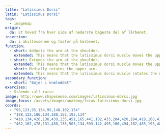 ```yaml
---
title: "Latissimus Dorsi"
latin: "Latissimus Dorsi"
tags:
  - imagemap
origin: 
  da: Et hoved fra hver side af nederste bageste del af lårbenet.
insertion: 
  da: i akillessenen og fæster på hælbenet.
function: 
  - short: Adducts the arm at the shoulder.
    extended: This means that the latissimus dorsi muscle moves the upper arm toward the vertical midline of the body (i.e. the action of pulling your arms in to your sides).
  - short: Extends the arm at the shoulder.
    extended: This means that the latissimus dorsi muscle moves the upper arm downward to the rear.
    short: Medially rotates the upper arm.
    extended: This means that the latissimus dorsi muscle rotates the upper arm inward around the axis of the bone (i.e. it rotates the upper arm toward the vertical midline of the body).
secondary_function: 
  - short: "Bøjer i knæleddet"
exercises:
  - Stående calf-raise
image: http://www.shapesense.com/images/latissimus-dorsi.jpg
image_focus: /assets/images/anatomy/focus-latissimus-dorsi.jpg
coords:
  - "98,123,95,134,99,148,102,134"
  - "188,122,186,134,188,152,192,134"
  - "410,134,426,138,438,135,451,165,441,182,433,204,420,184,419,168,412,146"
  - "462,162,478,131,488,135,503,134,503,142,495,166,494,182,485,195,481,202"
---
```

